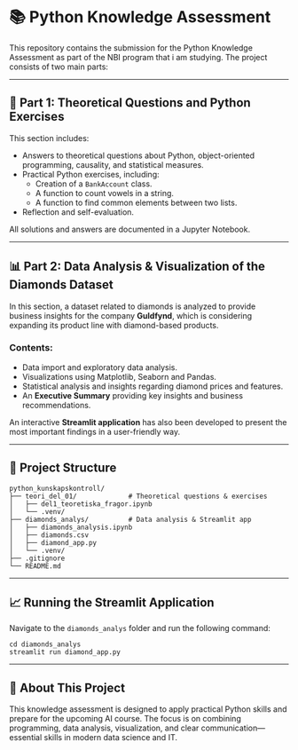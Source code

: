 # 📚 Python Knowledge Assessment 

This repository contains the submission for the Python Knowledge Assessment as part of the NBI program that i am studying. The project consists of two main parts:

---

## 🚀 Part 1: Theoretical Questions and Python Exercises

This section includes:

- Answers to theoretical questions about Python, object-oriented programming, causality, and statistical measures.
- Practical Python exercises, including:
  - Creation of a `BankAccount` class.
  - A function to count vowels in a string.
  - A function to find common elements between two lists.
- Reflection and self-evaluation.

All solutions and answers are documented in a Jupyter Notebook.

---

## 📊 Part 2: Data Analysis & Visualization of the Diamonds Dataset

In this section, a dataset related to diamonds is analyzed to provide business insights for the company **Guldfynd**, which is considering expanding its product line with diamond-based products.

### Contents:

- Data import and exploratory data analysis.
- Visualizations using Matplotlib, Seaborn and Pandas.
- Statistical analysis and insights regarding diamond prices and features.
- An **Executive Summary** providing key insights and business recommendations.

An interactive **Streamlit application** has also been developed to present the most important findings in a user-friendly way.

---

## 📂 Project Structure

```
python_kunskapskontroll/
├── teori_del_01/             # Theoretical questions & exercises
│   ├── del1_teoretiska_fragor.ipynb
│   └── .venv/
├── diamonds_analys/          # Data analysis & Streamlit app
│   ├── diamonds_analysis.ipynb
│   ├── diamonds.csv
│   ├── diamond_app.py
│   └── .venv/
├── .gitignore
└── README.md
```

---

## 📈 Running the Streamlit Application

Navigate to the `diamonds_analys` folder and run the following command:

```
cd diamonds_analys
streamlit run diamond_app.py
```


---

## 🧠 About This Project

This knowledge assessment is designed to apply practical Python skills and prepare for the upcoming AI course. 
The focus is on combining programming, data analysis, visualization, and clear communication—essential skills in modern data science and IT.

